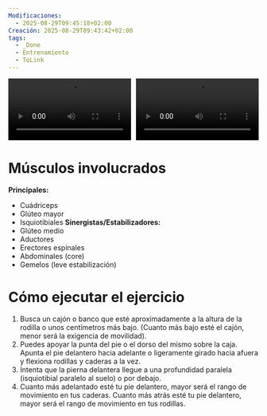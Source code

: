 ```yaml
---
Modificaciones:
  - 2025-08-29T09:45:18+02:00
Creación: 2025-08-29T09:43:42+02:00
tags:
  - _Done
  - Entrenamiento
  - ToLink
---
```


<div style="display: grid; grid-template-columns: 1fr 1fr; gap: 10px; width: 100%;">
  <video src="Dumbbells-dumbbell-bulgarian-split-squat-front.mp4" controls style="width: 100%;"></video>
  <video src="Dumbbells-dumbbell-bulgarian-split-squat-side.mp4" controls style="width: 100%;"></video>
</div>

 # Músculos involucrados
**Principales:**
* Cuádriceps
* Glúteo mayor
* Isquiotibiales
**Sinergistas/Estabilizadores:**
* Glúteo medio
* Aductores
* Erectores espinales
* Abdominales (core)
* Gemelos (leve estabilización)
 
 # Cómo ejecutar el ejercicio
1. Busca un cajón o banco que esté aproximadamente a la altura de la rodilla o unos centímetros más bajo. (Cuanto más bajo esté el cajón, menor será la exigencia de movilidad).
2. Puedes apoyar la punta del pie o el dorso del mismo sobre la caja. Apunta el pie delantero hacia adelante o ligeramente girado hacia afuera y flexiona rodillas y caderas a la vez.
3. Intenta que la pierna delantera llegue a una profundidad paralela (isquiotibial paralelo al suelo) o por debajo.
4. Cuanto más adelantado esté tu pie delantero, mayor será el rango de movimiento en tus caderas. Cuanto más atrás esté tu pie delantero, mayor será el rango de movimiento en tus rodillas.